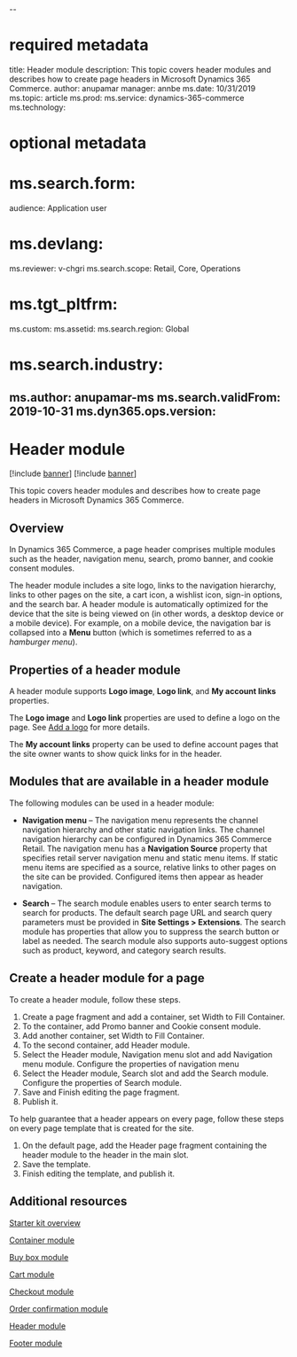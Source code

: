 --
# required metadata

title: Header module
description: This topic covers header modules and describes how to create page headers in Microsoft Dynamics 365 Commerce.
author: anupamar
manager: annbe
ms.date: 10/31/2019
ms.topic: article
ms.prod: 
ms.service: dynamics-365-commerce
ms.technology: 

# optional metadata

# ms.search.form: 
audience: Application user
# ms.devlang: 
ms.reviewer: v-chgri
ms.search.scope: Retail, Core, Operations
# ms.tgt_pltfrm: 
ms.custom: 
ms.assetid: 
ms.search.region: Global
# ms.search.industry: 
ms.author: anupamar-ms
ms.search.validFrom: 2019-10-31
ms.dyn365.ops.version: 
---

# Header module

[!include [banner](includes/preview-banner.md)]
[!include [banner](includes/banner.md)]

This topic covers header modules and describes how to create page headers in Microsoft Dynamics 365 Commerce.

## Overview

In Dynamics 365 Commerce, a page header comprises multiple modules such as the header, navigation menu, search, promo banner, and cookie consent modules. 

The header module includes a site logo, links to the navigation hierarchy, links to other pages on the site, a cart icon, a wishlist icon, sign-in options, and the search bar. A header module is automatically optimized for the device that the site is being viewed on (in other words, a desktop device or a mobile device). For example, on a mobile device, the navigation bar is collapsed into a **Menu** button (which is sometimes referred to as a *hamburger menu*).

## Properties of a header module

A header module supports **Logo image**, **Logo link**, and **My account links** properties. 

The **Logo image** and **Logo link** properties are used to define a logo on the page. See [Add a logo](add-a-logo.md) for more details. 

The **My account links** property can be used to define account pages that the site owner wants to show quick links for in the header.

## Modules that are available in a header module

The following modules can be used in a header module:

- **Navigation menu** – The navigation menu represents the channel navigation hierarchy and other static navigation links. The channel navigation hierarchy can be configured in Dynamics 365 Commerce Retail. The navigation menu has a **Navigation Source** property that specifies retail server navigation menu and static menu items. If static menu items are specified as a source, relative links to other pages on the site can be provided. Configured items then appear as header navigation. 

- **Search** – The search module enables users to enter search terms to search for products. The default search page URL and search query parameters must be provided in **Site Settings \> Extensions**. The search module has properties that allow you to suppress the search button or label as needed. The search module also supports auto-suggest options such as product, keyword, and category search results. 

## Create a header module for a page

To create a header module, follow these steps.

1. Create a page fragment and add a container, set Width to Fill Container.
2. To the container, add Promo banner and Cookie consent module.
3. Add another container, set Width to Fill Container.
4. To the second container, add Header module.
5. Select the Header module, Navigation menu slot and add Navigation menu module. Configure the properties of navigation menu
6. Select the Header module, Search slot and add the Search module. Configure the properties of Search module. 
7. Save and Finish editing the page fragment. 
8. Publish it.

To help guarantee that a header appears on every page, follow these steps on every page template that is created for the site.

1. On the default page, add the Header page fragment containing the header module to the header in the main slot.
1. Save the template. 
1. Finish editing the template, and publish it.

## Additional resources

[Starter kit overview](starter-kit-overview.md)

[Container module](add-container-module.md)

[Buy box module](add-buy-box.md)

[Cart module](add-cart-module.md)

[Checkout module](add-checkout-module.md)

[Order confirmation module](order-confirmation-module.md)

[Header module](author-header-module.md)

[Footer module](author-footer-module.md)
